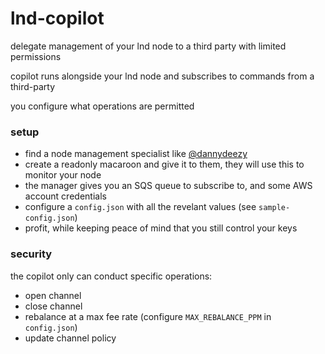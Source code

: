 # lnd-copilot
delegate management of your lnd node to a third party with limited permissions

copilot runs alongside your lnd node and subscribes to commands from a third-party

you configure what operations are permitted

### setup
- find a node management specialist like [@dannydeezy](https://t.me/dannydeezy)
- create a readonly macaroon and give it to them, they will use this to monitor your node
- the manager gives you an SQS queue to subscribe to, and some AWS account credentials
- configure a `config.json` with all the revelant values (see `sample-config.json`)
- profit, while keeping peace of mind that you still control your keys

### security
the copilot only can conduct specific operations:
- open channel
- close channel
- rebalance at a max fee rate (configure `MAX_REBALANCE_PPM` in `config.json`)
- update channel policy
